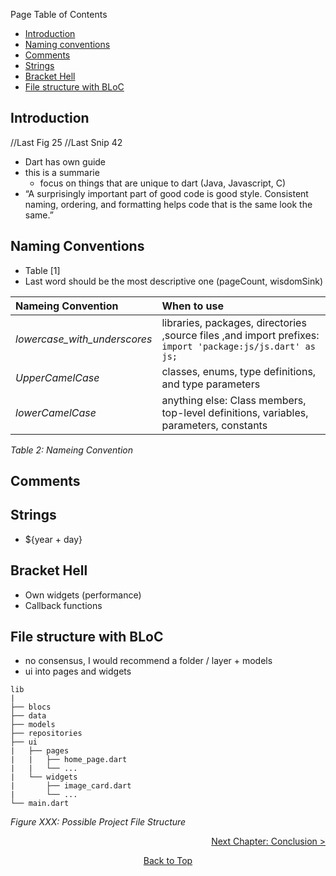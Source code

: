 Page Table of Contents
- [Introduction](#introduction)
- [Naming conventions](#naming-conventions)
- [Comments](#comments)
- [Strings](#strings)
- [Bracket Hell](#bracket-hell)
- [File structure with BLoC](#file-structure-with-bloc)

## Introduction

//Last Fig 25
//Last Snip 42

  - Dart has own guide
  - this is a summarie
      - focus on things that are unique to dart (Java, Javascript, C)
  - “A surprisingly important part of good code is good style. Consistent naming, ordering, and formatting helps code that is the same look the same.”

## Naming Conventions

  - Table \[1\]
  - Last word should be the most descriptive one (pageCount, wisdomSink)

| Nameing Convention             | When to use                                                                                               |
| :----------------------------- | :-------------------------------------------------------------------------------------------------------- |
| *lowercase\_with\_underscores* | libraries, packages, directories ,source files ,and import prefixes: `import 'package:js/js.dart' as js;` |
| *UpperCamelCase*               | classes, enums, type definitions, and type parameters                                                     |
| *lowerCamelCase*               | anything else: Class members, top-level definitions, variables, parameters, constants                     |

*Table 2: Nameing Convention*

## Comments

## Strings

  - ${year + day}

## Bracket Hell

  - Own widgets (performance)
  - Callback functions

## File structure with BLoC

  - no consensus, I would recommend a folder / layer + models
  - ui into pages and widgets

<!-- end list -->

    lib
    |
    ├── blocs
    ├── data
    ├── models
    ├── repositories
    ├── ui 
    |   ├── pages
    |   |   ├── home_page.dart
    |   |   └── ...
    |   └── widgets
    |       ├── image_card.dart
    |       └── ...
    └── main.dart

*Figure XXX: Possible Project File Structure*

<p align="right"><a href="https://github.com/Fasust/flutter-guide/wiki/500-Conclusion">Next Chapter: Conclusion ></a></p>
<p align="center"><a href="#">Back to Top</a></center></p>